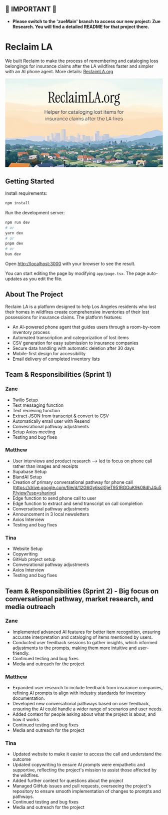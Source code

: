 ## 🚨 IMPORTANT 🚨

- **Please switch to the 'zueMain' branch to access our new project: Zue Research. You will find a detailed README for that project there.**


# Reclaim LA

We built Reclaim to make the process of remembering and cataloging loss belongings for insurance claims after the LA wildfires faster and simpler with an AI phone agent. More details: [ReclaimLA.org](https://reclaimla.org)

![Reclaim LA - AI insurance claims phone agent](/public/twitter-image.png)

## Getting Started

Install requirements:

```bash
npm install
```

Run the development server:

```bash
npm run dev
# or
yarn dev
# or
pnpm dev
# or
bun dev
```

Open [http://localhost:3000](http://localhost:3000) with your browser to see the result.

You can start editing the page by modifying `app/page.tsx`. The page auto-updates as you edit the file.

## About The Project

Reclaim LA is a platform designed to help Los Angeles residents who lost their homes in wildfires create comprehensive inventories of their lost possessions for insurance claims. The platform features:

- An AI-powered phone agent that guides users through a room-by-room inventory process
- Automated transcription and categorization of lost items
- CSV generation for easy submission to insurance companies
- Secure data handling with automatic deletion after 30 days
- Mobile-first design for accessibility
- Email delivery of completed inventory lists

## Team & Responsibilities (Sprint 1)

### Zane
- Twilio Setup
- Text messaging function
- Text recieving function
- Extract JSON from transcript & convert to CSV
- Automatically email user with Resend
- Convesrational pathway adjustments
- Setup Axios meeting
- Testing and bug fixes

### Matthew
- User interviews and product research --> led to focus on phone call rather than images and receipts
- Supabase Setup
- BlandAI Setup
- Creation of primary conversational pathway for phone call (https://drive.google.com/file/d/12G6Gy6ssIGjeT951RGOuK9k08dhJ4u5P/view?usp=sharing)
- Edge function to send phone call to user
- Edge function to extract and send transcript on call completion
- Conversational pathway adjustments
- Announcement in 3 local newsletters
- Axios Interview
- Testing and bug fixes


### Tina
- Website Setup
- Copywriting
- GitHub project setup
- Convesrational pathway adjustments
- Axios Interview
- Testing and bug fixes

## Team & Responsibilities (Sprint 2) - Big focus on conversational pathway, market research, and media outreach

### Zane
- Implemented advanced AI features for better item recognition, ensuring accurate interpretation and cataloging of items mentioned by users.
- Conducted user feedback sessions to gather insights, which informed adjustments to the prompts, making them more intuitive and user-friendly.
- Continued testing and bug fixes
- Media and outreach for the project

### Matthew
- Expanded user research to include feedback from insurance companies, refining AI prompts to align with industry standards for inventory documentation.
- Developed new conversational pathways based on user feedback, ensuring the AI could handle a wider range of scenarios and user needs.
- Added context for people asking about what the project is about, and how it works
- Continued testing and bug fixes
- Media and outreach for the project

### Tina
- Updated website to make it easier to access the call and understand the outcome
- Updated copywriting to ensure AI prompts were empathetic and supportive, reflecting the project's mission to assist those affected by the wildfires.
- Added further context for questions about the project
- Managed GitHub issues and pull requests, overseeing the project's repository to ensure smooth implementation of changes to prompts and pathways.
- Continued testing and bug fixes
- Media and outreach for the project
